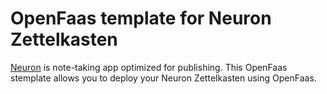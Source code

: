 # OpenFaas template for Neuron Zettelkasten

[Neuron](https://neuron.zettel.page/) is note-taking app optimized for publishing. This OpenFaas stemplate allows you to deploy your Neuron Zettelkasten using OpenFaas.
